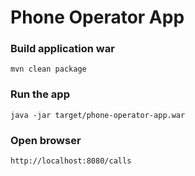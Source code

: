 # Phone Operator App

### Build application war
```
mvn clean package
```

### Run the app
```
java -jar target/phone-operator-app.war
```

### Open browser
```
http://localhost:8080/calls
```